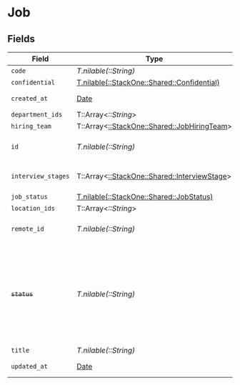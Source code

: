 # Job


## Fields

| Field                                                                                                                   | Type                                                                                                                    | Required                                                                                                                | Description                                                                                                             | Example                                                                                                                 |
| ----------------------------------------------------------------------------------------------------------------------- | ----------------------------------------------------------------------------------------------------------------------- | ----------------------------------------------------------------------------------------------------------------------- | ----------------------------------------------------------------------------------------------------------------------- | ----------------------------------------------------------------------------------------------------------------------- |
| `code`                                                                                                                  | *T.nilable(::String)*                                                                                                   | :heavy_minus_sign:                                                                                                      | N/A                                                                                                                     |                                                                                                                         |
| `confidential`                                                                                                          | [T.nilable(::StackOne::Shared::Confidential)](../../models/shared/confidential.md)                                      | :heavy_minus_sign:                                                                                                      | N/A                                                                                                                     |                                                                                                                         |
| `created_at`                                                                                                            | [Date](https://ruby-doc.org/stdlib-2.6.1/libdoc/date/rdoc/Date.html)                                                    | :heavy_minus_sign:                                                                                                      | Date of creation                                                                                                        | 2021-01-01T01:01:01.000Z                                                                                                |
| `department_ids`                                                                                                        | T::Array<*::String*>                                                                                                    | :heavy_minus_sign:                                                                                                      | N/A                                                                                                                     |                                                                                                                         |
| `hiring_team`                                                                                                           | T::Array<[::StackOne::Shared::JobHiringTeam](../../models/shared/jobhiringteam.md)>                                     | :heavy_minus_sign:                                                                                                      | N/A                                                                                                                     |                                                                                                                         |
| `id`                                                                                                                    | *T.nilable(::String)*                                                                                                   | :heavy_minus_sign:                                                                                                      | Unique identifier                                                                                                       | 8187e5da-dc77-475e-9949-af0f1fa4e4e3                                                                                    |
| `interview_stages`                                                                                                      | T::Array<[::StackOne::Shared::InterviewStage](../../models/shared/interviewstage.md)>                                   | :heavy_minus_sign:                                                                                                      | Interview stages for the job.                                                                                           |                                                                                                                         |
| `job_status`                                                                                                            | [T.nilable(::StackOne::Shared::JobStatus)](../../models/shared/jobstatus.md)                                            | :heavy_minus_sign:                                                                                                      | N/A                                                                                                                     |                                                                                                                         |
| `location_ids`                                                                                                          | T::Array<*::String*>                                                                                                    | :heavy_minus_sign:                                                                                                      | N/A                                                                                                                     |                                                                                                                         |
| `remote_id`                                                                                                             | *T.nilable(::String)*                                                                                                   | :heavy_minus_sign:                                                                                                      | Provider's unique identifier                                                                                            | 8187e5da-dc77-475e-9949-af0f1fa4e4e3                                                                                    |
| ~~`status`~~                                                                                                            | *T.nilable(::String)*                                                                                                   | :heavy_minus_sign:                                                                                                      | : warning: ** DEPRECATED **: This will be removed in a future release, please migrate away from it as soon as possible. |                                                                                                                         |
| `title`                                                                                                                 | *T.nilable(::String)*                                                                                                   | :heavy_minus_sign:                                                                                                      | N/A                                                                                                                     |                                                                                                                         |
| `updated_at`                                                                                                            | [Date](https://ruby-doc.org/stdlib-2.6.1/libdoc/date/rdoc/Date.html)                                                    | :heavy_minus_sign:                                                                                                      | Date of last update                                                                                                     | 2021-01-01T01:01:01.000Z                                                                                                |